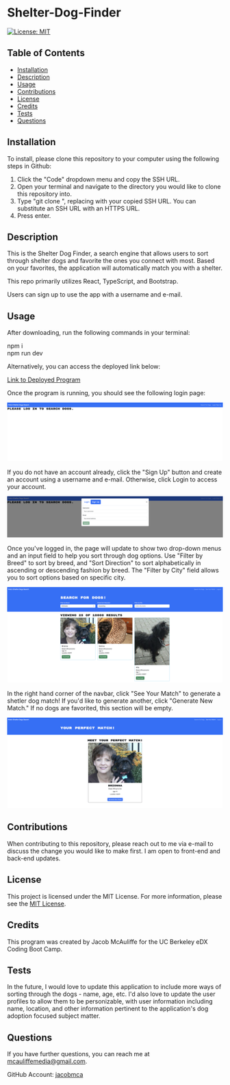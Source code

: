 # Shelter-Dog-Finder
[![License: MIT](https://img.shields.io/badge/License-MIT-yellow.svg)](https://opensource.org/licenses/MIT)
## Table of Contents
* [Installation](#installation)
* [Description](#description)
* [Usage](#usage)
* [Contributions](#contributions)
* [License](#license)
* [Credits](#credits)
* [Tests](#tests)
* [Questions](#questions)

## Installation
To install, please clone this repository to your computer using the following steps in Github:

1. Click the "Code" dropdown menu and copy the SSH URL.
2. Open your terminal and navigate to the directory you would like to clone this repository into.
3. Type "git clone <paste SSH URL>", replacing <paste SSH URL> with your copied SSH URL. You can substitute an SSH URL with an HTTPS URL.
4. Press enter.

## Description

This is the Shelter Dog Finder, a search engine that allows users to sort through shelter dogs and favorite the ones you connect with most. Based on your favorites, the application will automatically match you with a shelter.

This repo primarily utilizes React, TypeScript, and Bootstrap.

Users can sign up to use the app with a username and e-mail.

## Usage

After downloading, run the following commands in your terminal:

npm i<br/>
npm run dev

Alternatively, you can access the deployed link below:

[Link to Deployed Program](https://new-book-finder-2.onrender.com/)

Once the program is running, you should see the following login page:

![Screenshot](public/screenshot1.png)

If you do not have an account already, click the "Sign Up" button and create an account using a username and e-mail. Otherwise, click Login to access your account.

![Screenshot](public/screenshot2.png)

Once you've logged in, the page will update to show two drop-down menus and an input field to help you sort through dog options. Use "Filter by Breed" to sort by breed, and "Sort Direction" to sort alphabetically in ascending or descending fashion by breed. The "Filter by City" field allows you to sort options based on specific city.

![Screenshot](public/screenshot3.png)

In the right hand corner of the navbar, click "See Your Match" to generate a shetler dog match! If you'd like to generate another, click "Generate New Match." If no dogs are favorited, this section will be empty.

![Screenshot](public/screenshot4.png)

## Contributions
When contributing to this repository, please reach out to me via e-mail to discuss the change you would like to make first. I am open to front-end and back-end updates.

## License
This project is licensed under the MIT License. For more information, please see the [MIT License](https://opensource.org/licenses/MIT).

## Credits
This program was created by Jacob McAuliffe for the UC Berkeley eDX Coding Boot Camp.

## Tests
In the future, I would love to update this application to include more ways of sorting through the dogs - name, age, etc. I'd also love to update the user profiles to allow them to be personizable, with user information including name, location, and other information pertinent to the application's dog adoption focused subject matter.

## Questions
If you have further questions, you can reach me at [mcauliffemedia@gmail.com](mailto:mcauliffemedia@gmail.com).

GitHub Account: [jacobmca](https://github.com/jacobmca)